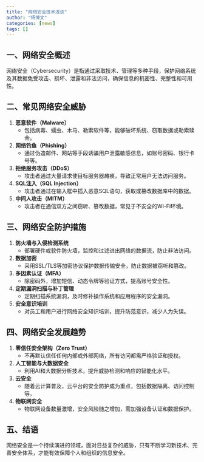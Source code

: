 ```yaml
---
title: "网络安全技术浅谈"
author: "杨博文"
categories: [news]
tags: []
---
```


## 一、网络安全概述

网络安全（Cybersecurity）是指通过采取技术、管理等多种手段，保护网络系统及其数据免受攻击、损坏、泄露和非法访问，确保信息的机密性、完整性和可用性。

## 二、常见网络安全威胁

1. **恶意软件（Malware）**
   - 包括病毒、蠕虫、木马、勒索软件等，能够破坏系统、窃取数据或勒索赎金。
2. **网络钓鱼（Phishing）**
   - 通过伪造邮件、网站等手段诱骗用户泄露敏感信息，如账号密码、银行卡号等。
3. **拒绝服务攻击（DDoS）**
   - 攻击者通过大量请求使目标服务器瘫痪，导致正常用户无法访问服务。
4. **SQL注入（SQL Injection）**
   - 攻击者通过在输入框中插入恶意SQL语句，获取或篡改数据库中的数据。
5. **中间人攻击（MITM）**
   - 攻击者在通信双方之间窃听、篡改数据，常见于不安全的Wi-Fi环境。

## 三、网络安全防护措施

1. **防火墙与入侵检测系统**
   - 部署硬件或软件防火墙，监控和过滤进出网络的数据流，防止非法访问。
2. **数据加密**
   - 采用SSL/TLS等加密协议保护数据传输安全，防止数据被窃听和篡改。
3. **多因素认证（MFA）**
   - 除密码外，增加短信、动态令牌等验证方式，提高账号安全性。
4. **定期漏洞扫描与补丁管理**
   - 定期扫描系统漏洞，及时修补操作系统和应用程序的安全漏洞。
5. **安全意识培训**
   - 对员工和用户进行网络安全知识培训，提升防范意识，减少人为失误。

## 四、网络安全发展趋势

1. **零信任安全架构（Zero Trust）**
   - 不再默认信任任何内部或外部网络，所有访问都需严格验证和授权。
2. **人工智能与大数据安全**
   - 利用AI和大数据分析技术，提升威胁检测和响应的智能化水平。
3. **云安全**
   - 随着云计算普及，云平台的安全防护成为重点，包括数据隔离、访问控制等。
4. **物联网安全**
   - 物联网设备数量激增，安全风险随之增加，需加强设备认证和数据保护。

## 五、结语

网络安全是一个持续演进的领域，面对日益复杂的威胁，只有不断学习新技术、完善安全体系，才能有效保障个人和组织的信息安全。
